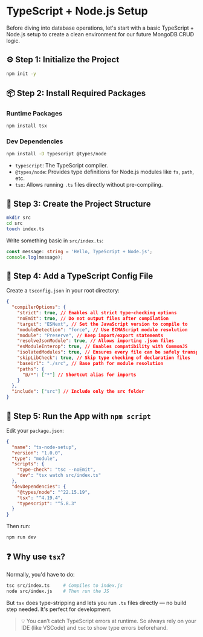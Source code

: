 # TypeScript + Node.js Setup

Before diving into database operations, let's start with a basic TypeScript + Node.js setup to create a clean environment for our future MongoDB CRUD logic.

## ⚙️ Step 1: Initialize the Project

```bash
npm init -y
```

## 📦 Step 2: Install Required Packages

### Runtime Packages

```bash
npm install tsx
```

### Dev Dependencies

```bash
npm install -D typescript @types/node
```

- `typescript`: The TypeScript compiler.
- `@types/node`: Provides type definitions for Node.js modules like `fs`, `path`, etc.
- `tsx`: Allows running `.ts` files directly without pre-compiling.

## 📁 Step 3: Create the Project Structure

```bash
mkdir src
cd src
touch index.ts
```

Write something basic in `src/index.ts`:

```ts
const message: string = 'Hello, TypeScript + Node.js';
console.log(message);
```

## 🔧 Step 4: Add a TypeScript Config File

Create a `tsconfig.json` in your root directory:

```json
{
  "compilerOptions": {
    "strict": true, // Enables all strict type-checking options
    "noEmit": true, // Do not output files after compilation
    "target": "ESNext", // Set the JavaScript version to compile to
    "moduleDetection": "force", // Use ECMAScript module resolution
    "module": "Preserve", // Keep import/export statements
    "resolveJsonModule": true, // Allows importing .json files
    "esModuleInterop": true, // Enables compatibility with CommonJS
    "isolatedModules": true, // Ensures every file can be safely transpiled
    "skipLibCheck": true, // Skip type checking of declaration files
    "baseUrl": "./src", // Base path for module resolution
    "paths": {
      "@/*": ["*"] // Shortcut alias for imports
    }
  },
  "include": ["src"] // Include only the src folder
}
```

## 🚀 Step 5: Run the App with `npm script`

Edit your `package.json`:

```json
{
  "name": "ts-node-setup",
  "version": "1.0.0",
  "type": "module",
  "scripts": {
    "type-check": "tsc --noEmit",
    "dev": "tsx watch src/index.ts"
  },
  "devDependencies": {
    "@types/node": "^22.15.19",
    "tsx": "^4.19.4",
    "typescript": "^5.8.3"
  }
}
```

Then run:

```bash
npm run dev
```

## ❓ Why use `tsx`?

Normally, you'd have to do:

```bash
tsc src/index.ts     # Compiles to index.js
node src/index.js    # Then run the JS
```

But `tsx` does type-stripping and lets you run `.ts` files directly — no build step needed. It's perfect for development.

> 💡 You can’t catch TypeScript errors at runtime. So always rely on your IDE (like VSCode) and `tsc` to show type errors beforehand.
